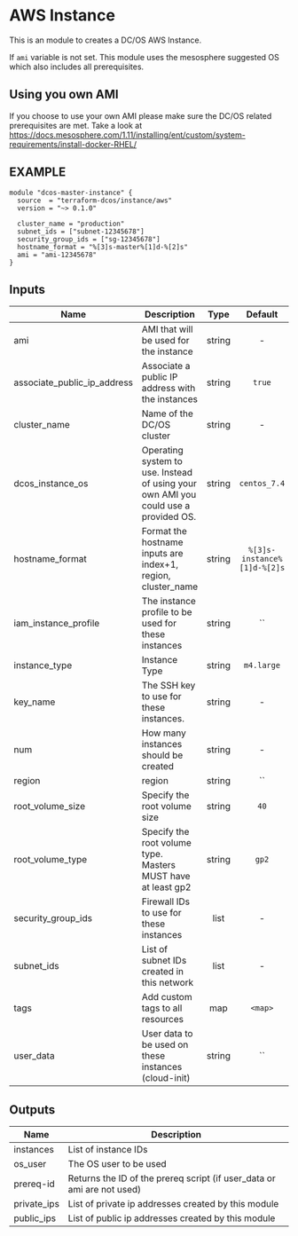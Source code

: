 AWS Instance
============
This is an module to creates a DC/OS AWS Instance.

If `ami` variable is not set. This module uses the mesosphere suggested OS
which also includes all prerequisites.

Using you own AMI
-----------------
If you choose to use your own AMI please make sure the DC/OS related
prerequisites are met. Take a look at https://docs.mesosphere.com/1.11/installing/ent/custom/system-requirements/install-docker-RHEL/

EXAMPLE
-------

```hcl
module "dcos-master-instance" {
  source  = "terraform-dcos/instance/aws"
  version = "~> 0.1.0"

  cluster_name = "production"
  subnet_ids = ["subnet-12345678"]
  security_group_ids = ["sg-12345678"]
  hostname_format = "%[3]s-master%[1]d-%[2]s"
  ami = "ami-12345678"
}
```


## Inputs

| Name | Description | Type | Default | Required |
|------|-------------|:----:|:-----:|:-----:|
| ami | AMI that will be used for the instance | string | - | yes |
| associate_public_ip_address | Associate a public IP address with the instances | string | `true` | no |
| cluster_name | Name of the DC/OS cluster | string | - | yes |
| dcos_instance_os | Operating system to use. Instead of using your own AMI you could use a provided OS. | string | `centos_7.4` | no |
| hostname_format | Format the hostname inputs are index+1, region, cluster_name | string | `%[3]s-instance%[1]d-%[2]s` | no |
| iam_instance_profile | The instance profile to be used for these instances | string | `` | no |
| instance_type | Instance Type | string | `m4.large` | no |
| key_name | The SSH key to use for these instances. | string | - | yes |
| num | How many instances should be created | string | - | yes |
| region | region | string | `` | no |
| root_volume_size | Specify the root volume size | string | `40` | no |
| root_volume_type | Specify the root volume type. Masters MUST have at least gp2 | string | `gp2` | no |
| security_group_ids | Firewall IDs to use for these instances | list | - | yes |
| subnet_ids | List of subnet IDs created in this network | list | - | yes |
| tags | Add custom tags to all resources | map | `<map>` | no |
| user_data | User data to be used on these instances (cloud-init) | string | `` | no |

## Outputs

| Name | Description |
|------|-------------|
| instances | List of instance IDs |
| os_user | The OS user to be used |
| prereq-id | Returns the ID of the prereq script (if user_data or ami are not used) |
| private_ips | List of private ip addresses created by this module |
| public_ips | List of public ip addresses created by this module |

